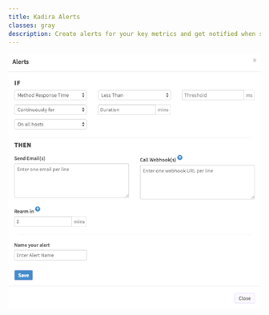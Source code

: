 ```yaml
---
title: Kadira Alerts
classes: gray
description: Create alerts for your key metrics and get notified when something goes wrong.
---
```


<img src="images/screenshots/kadira-alerts.png" alt="Get notified when something goes wrong" class="single">
